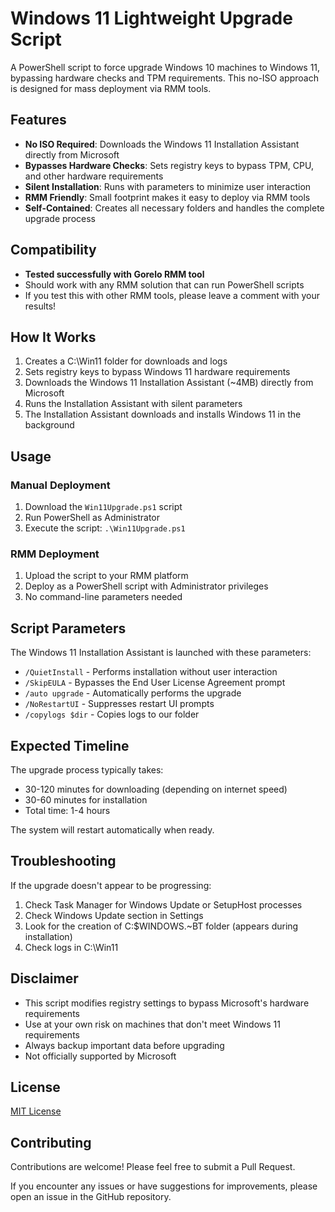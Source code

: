 # Windows 11 Lightweight Upgrade Script

A PowerShell script to force upgrade Windows 10 machines to Windows 11, bypassing hardware checks and TPM requirements. This no-ISO approach is designed for mass deployment via RMM tools.

## Features

- **No ISO Required**: Downloads the Windows 11 Installation Assistant directly from Microsoft
- **Bypasses Hardware Checks**: Sets registry keys to bypass TPM, CPU, and other hardware requirements
- **Silent Installation**: Runs with parameters to minimize user interaction
- **RMM Friendly**: Small footprint makes it easy to deploy via RMM tools
- **Self-Contained**: Creates all necessary folders and handles the complete upgrade process

## Compatibility

- **Tested successfully with Gorelo RMM tool**
- Should work with any RMM solution that can run PowerShell scripts
- If you test this with other RMM tools, please leave a comment with your results!

## How It Works

1. Creates a C:\Win11 folder for downloads and logs
2. Sets registry keys to bypass Windows 11 hardware requirements
3. Downloads the Windows 11 Installation Assistant (~4MB) directly from Microsoft
4. Runs the Installation Assistant with silent parameters
5. The Installation Assistant downloads and installs Windows 11 in the background

## Usage

### Manual Deployment

1. Download the `Win11Upgrade.ps1` script
2. Run PowerShell as Administrator
3. Execute the script: `.\Win11Upgrade.ps1`

### RMM Deployment

1. Upload the script to your RMM platform
2. Deploy as a PowerShell script with Administrator privileges
3. No command-line parameters needed

## Script Parameters

The Windows 11 Installation Assistant is launched with these parameters:

- `/QuietInstall` - Performs installation without user interaction
- `/SkipEULA` - Bypasses the End User License Agreement prompt
- `/auto upgrade` - Automatically performs the upgrade
- `/NoRestartUI` - Suppresses restart UI prompts
- `/copylogs $dir` - Copies logs to our folder

## Expected Timeline

The upgrade process typically takes:
- 30-120 minutes for downloading (depending on internet speed)
- 30-60 minutes for installation
- Total time: 1-4 hours

The system will restart automatically when ready.

## Troubleshooting

If the upgrade doesn't appear to be progressing:

1. Check Task Manager for Windows Update or SetupHost processes
2. Check Windows Update section in Settings
3. Look for the creation of C:\$WINDOWS.~BT folder (appears during installation)
4. Check logs in C:\Win11

## Disclaimer

- This script modifies registry settings to bypass Microsoft's hardware requirements
- Use at your own risk on machines that don't meet Windows 11 requirements
- Always backup important data before upgrading
- Not officially supported by Microsoft

## License

[MIT License](LICENSE)

## Contributing

Contributions are welcome! Please feel free to submit a Pull Request.

If you encounter any issues or have suggestions for improvements, please open an issue in the GitHub repository.
